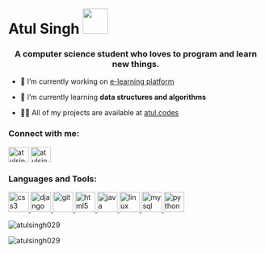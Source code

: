 

# Atul Singh <img src="https://github.com/TheDudeThatCode/TheDudeThatCode/blob/master/Assets/Developer.gif" width="50px">
<h3 align="center">A computer science student who loves to program and learn new things.</h3>

- 🔭 I’m currently working on [e-learning platform](https://github.com/atulsingh029/e-learning-platform)

- 🌱 I’m currently learning **data structures and algorithms**

- 👨‍💻 All of my projects are available at [atul.codes](atul.codes)

<h3 align="left">Connect with me:</h3>
<p align="left">
<a href="https://linkedin.com/in/atulsingh29" target="blank"><img align="center" src="https://cdn.jsdelivr.net/npm/simple-icons@3.0.1/icons/linkedin.svg" alt="atulsingh29" height="30" width="40" /></a>
<a href="https://instagram.com/atulsingh.29" target="blank"><img align="center" src="https://cdn.jsdelivr.net/npm/simple-icons@3.0.1/icons/instagram.svg" alt="atulsingh.29" height="30" width="40" /></a>
</p>

<h3 align="left">Languages and Tools:</h3>
<p align="left"> <a href="https://www.w3schools.com/css/" target="_blank"> <img src="https://devicons.github.io/devicon/devicon.git/icons/css3/css3-original-wordmark.svg" alt="css3" width="40" height="40"/> </a> <a href="https://www.djangoproject.com/" target="_blank"> <img src="https://devicons.github.io/devicon/devicon.git/icons/django/django-original.svg" alt="django" width="40" height="40"/> </a> <a href="https://git-scm.com/" target="_blank"> <img src="https://www.vectorlogo.zone/logos/git-scm/git-scm-icon.svg" alt="git" width="40" height="40"/> </a> <a href="https://www.w3.org/html/" target="_blank"> <img src="https://devicons.github.io/devicon/devicon.git/icons/html5/html5-original-wordmark.svg" alt="html5" width="40" height="40"/> </a> <a href="https://www.java.com" target="_blank"> <img src="https://devicons.github.io/devicon/devicon.git/icons/java/java-original-wordmark.svg" alt="java" width="40" height="40"/> </a> <a href="https://www.linux.org/" target="_blank"> <img src="https://devicons.github.io/devicon/devicon.git/icons/linux/linux-original.svg" alt="linux" width="40" height="40"/> </a> <a href="https://www.mysql.com/" target="_blank"> <img src="https://devicons.github.io/devicon/devicon.git/icons/mysql/mysql-original-wordmark.svg" alt="mysql" width="40" height="40"/> </a> <a href="https://www.python.org" target="_blank"> <img src="https://devicons.github.io/devicon/devicon.git/icons/python/python-original.svg" alt="python" width="40" height="40"/> </a> </p>

<p><img align="center" src="https://github-readme-stats.vercel.app/api/top-langs?username=atulsingh029&show_icons=true&locale=en&layout=compact" alt="atulsingh029" /></p>

<p><img align="center" src="https://github-readme-streak-stats.herokuapp.com/?user=atulsingh029&" alt="atulsingh029" /></p>

